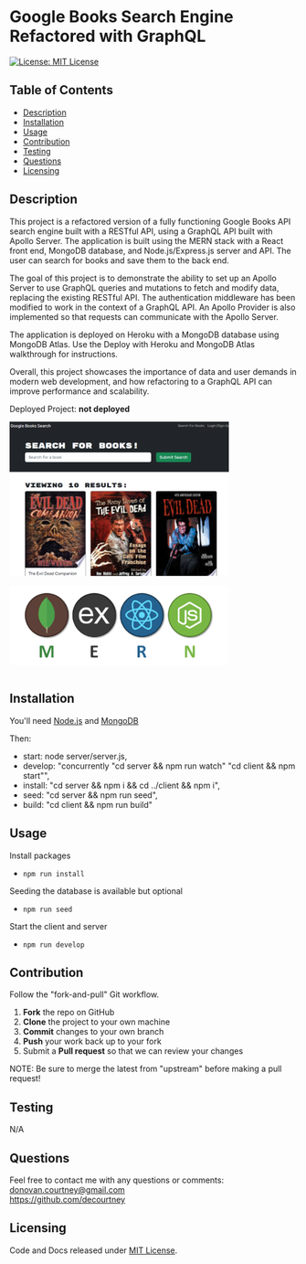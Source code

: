 # Google Books Search Engine Refactored with GraphQL

[![License: MIT License](https://img.shields.io/badge/License-MIT-blue.svg)](https://choosealicense.com/licenses/mit/)
  
## Table of Contents

* [Description](#description)
* [Installation](#installation)
* [Usage](#usage)
* [Contribution](#contribution)
* [Testing](#testing)
* [Questions](#questions)
* [Licensing](#licensing)

## Description

This project is a refactored version of a fully functioning Google Books API search engine built with a RESTful API, using a GraphQL API built with Apollo Server. The application is built using the MERN stack with a React front end, MongoDB database, and Node.js/Express.js server and API. The user can search for books and save them to the back end.

The goal of this project is to demonstrate the ability to set up an Apollo Server to use GraphQL queries and mutations to fetch and modify data, replacing the existing RESTful API. The authentication middleware has been modified to work in the context of a GraphQL API. An Apollo Provider is also implemented so that requests can communicate with the Apollo Server.

The application is deployed on Heroku with a MongoDB database using MongoDB Atlas. Use the Deploy with Heroku and MongoDB Atlas walkthrough for instructions.

Overall, this project showcases the importance of data and user demands in modern web development, and how refactoring to a GraphQL API can improve performance and scalability.

Deployed Project: **not deployed**
   
<img src="./assets/booksearch_ss.png" target="_blank" alt="Book Search" style="max-width: 384px; display: block;" /><br>
<img src="./assets/mern-stack.png" target="_blank" alt="MERN Logo" style="max-width: 384px; display: block;" /><br>

## Installation

You'll need [Node.js](https://nodejs.org/) and [MongoDB](https://www.mongodb.com/)

Then:
-  start:   node server/server.js,
-  develop: "concurrently \"cd server && npm run watch\" \"cd client && npm start\"",
-  install: "cd server && npm i && cd ../client && npm i",
-  seed:    "cd server && npm run seed",
-  build:   "cd client && npm run build"


## Usage

Install packages
- `npm run install`

Seeding the database is available but optional
- `npm run seed`

Start the client and server
- `npm run develop`


## Contribution

Follow the "fork-and-pull" Git workflow.

  1. **Fork** the repo on GitHub
  2. **Clone** the project to your own machine
  3. **Commit** changes to your own branch
  4. **Push** your work back up to your fork
  5. Submit a **Pull request** so that we can review your changes

NOTE: Be sure to merge the latest from "upstream" before making a pull request!

## Testing
  
N/A

## Questions

Feel free to contact me with any questions or comments:  
<donovan.courtney@gmail.com>  
<https://github.com/decourtney>

## Licensing

Code and Docs released under [MIT License](https://choosealicense.com/licenses/mit/).
